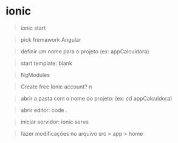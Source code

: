 # ionic

> ionic start

> pick fremawork Angular

> definir um nome para o projeto (ex: appCalculdora)

> start template: blank

> NgModules

> Create free Ionic account? n

> abrir a pasta com o nome do projeto: (ex: cd appCalculdora)

> abrir editor: code .

> iniciar servidor: ionic serve

> fazer modificações no arquivo src > app > home 
